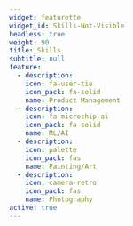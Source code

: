```yaml
---
widget: featurette
widget_id: Skills-Not-Visible
headless: true
weight: 90
title: Skills
subtitle: null
feature:
  - description: 
    icon: fa-user-tie
    icon_pack: fa-solid
    name: Product Management
  - description: 
    icon: fa-microchip-ai
    icon_pack: fa-solid
    name: ML/AI
  - description: 
    icon: palette
    icon_pack: fas
    name: Painting/Art
  - description: 
    icon: camera-retro
    icon_pack: fas
    name: Photography
active: true
---
```

